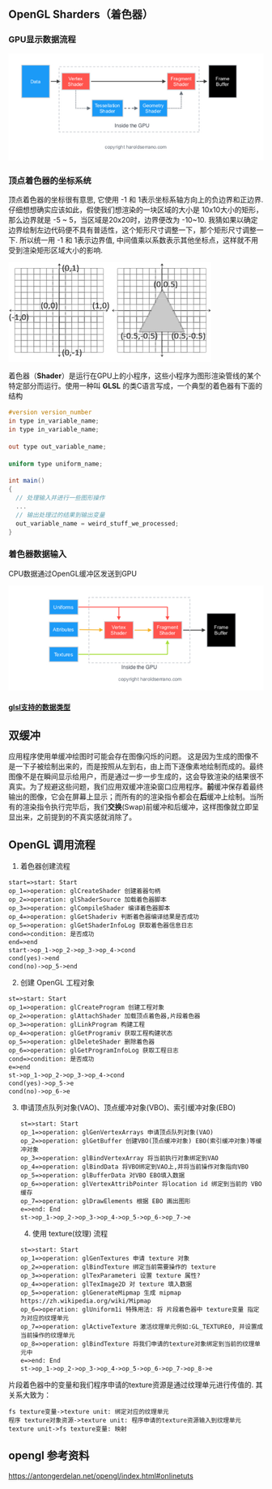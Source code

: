 ## OpenGL Sharders（着色器）

### GPU显示数据流程

![image-01](https://raw.githubusercontent.com/mingxingren/Notes/master/resource/photo/image-2021123001.png)



### 顶点着色器的坐标系统

顶点着色器的坐标很有意思,  它使用 -1 和 1表示坐标系轴方向上的负边界和正边界.  仔细想想确实应该如此，假使我们想渲染的一块区域的大小是 10x10大小的矩形，那么边界就是 -5 ~ 5，当区域是20x20时，边界便改为 -10~10. 我猜如果以确定边界绘制左边代码便不具有普适性，这个矩形尺寸调整一下，那个矩形尺寸调整一下. 所以统一用 -1 和 1表示边界值, 中间值乘以系数表示其他坐标点，这样就不用受到渲染矩形区域大小的影响.

![image-01](https://github.com/mingxingren/Notes/raw/master/resource/photo/image-2021120501.png)



着色器（**Shader**）是运行在GPU上的小程序，这些小程序为图形渲染管线的某个特定部分而运行。使用一种叫 **GLSL** 的类C语言写成，一个典型的着色器有下面的结构

```glsl
#version version_number
in type in_variable_name;
in type in_variable_name;

out type out_variable_name;

uniform type uniform_name;

int main()
{
  // 处理输入并进行一些图形操作
  ...
  // 输出处理过的结果到输出变量
  out_variable_name = weird_stuff_we_processed;
}
```



### 着色器数据输入

CPU数据通过OpenGL缓冲区发送到GPU

![image-02](https://github.com/mingxingren/Notes/raw/master/resource/photo/image-2021123002.png)

#### [glsl支持的数据类型](https://github.com/qyvlik/GLSL.qml/blob/master/glsl/GLSL%E5%8F%98%E9%87%8F%E5%92%8C%E6%95%B0%E6%8D%AE%E7%B1%BB%E5%9E%8B.md)





## 双缓冲

应用程序使用单缓冲绘图时可能会存在图像闪烁的问题。 这是因为生成的图像不是一下子被绘制出来的，而是按照从左到右，由上而下逐像素地绘制而成的。最终图像不是在瞬间显示给用户，而是通过一步一步生成的，这会导致渲染的结果很不真实。为了规避这些问题，我们应用双缓冲渲染窗口应用程序。**前**缓冲保存着最终输出的图像，它会在屏幕上显示；而所有的的渲染指令都会在**后**缓冲上绘制。当所有的渲染指令执行完毕后，我们**交换**(Swap)前缓冲和后缓冲，这样图像就立即呈显出来，之前提到的不真实感就消除了。



## OpenGL 调用流程

1. 着色器创建流程

```flow
start=>start: Start
op_1=>operation: glCreateShader 创建着器句柄
op_2=>operation: glShaderSource 加载着色器脚本
op_3=>operation: glCompileShader 编译着色器脚本
op_4=>operation: glGetShaderiv 判断着色器编译结果是否成功
op_5=>operation: glGetShaderInfoLog 获取着色器信息日志
cond=>condition: 是否成功
end=>end
start->op_1->op_2->op_3->op_4->cond
cond(yes)->end
cond(no)->op_5->end
```

2. 创建 OpenGL 工程对象

```flow
st=>start: Start
op_1=>operation: glCreateProgram 创建工程对象
op_2=>operation: glAttachShader 加载顶点着色器,片段着色器
op_3=>operation: glLinkProgram 构建工程
op_4=>operation: glGetProgramiv 获取工程构建状态
op_5=>operation: glDeleteShader 删除着色器
op_6=>operation: glGetProgramInfoLog 获取工程日志
cond=>condition: 是否成功
e=>end
st->op_1->op_2->op_3->op_4->cond
cond(yes)->op_5->e
cond(no)->op_6->e
```

3. 申请顶点队列对象(VAO)、顶点缓冲对象(VBO)、索引缓冲对象(EBO)

   ```flow
   st=>start: Start
   op_1=>operation: glGenVertexArrays 申请顶点队列对象(VAO)
   op_2=>operation: glGetBuffer 创建VBO(顶点缓冲对象) EBO(索引缓冲对象)等缓冲对象
   op_3=>operation: glBindVertexArray 将当前执行对象绑定到VAO
   op_4=>operation: glBindData 将VBO绑定到VAO上,并将当前操作对象指向VBO
   op_5=>operation: glBufferData 对VBO EBO填入数据
   op_6=>operation: glVertexAttribPointer 将location id 绑定到当前的 VBO 缓存
   op_7=>operation: glDrawElements 根据 EBO 画出图形
   e=>end: End
   st->op_1->op_2->op_3->op_4->op_5->op_6->op_7->e
   ```

   4. 使用 texture(纹理) 流程
   
   ```flow
   st=>start: Start
   op_1=>operation: glGenTextures 申请 texture 对象
   op_2=>operation: glBindTexture 绑定当前需要操作的 texture
   op_3=>operation: glTexParameteri 设置 texture 属性?
   op_4=>operation: glTexImage2D 对 texture 填入数据
   op_5=>operation: glGenerateMipmap 生成 mipmap https://zh.wikipedia.org/wiki/Mipmap
   op_6=>operation: glUniform1i 特殊用法: 将 片段着色器中 texture变量 指定为对应的纹理单元
   op_7=>operation: glActiveTexture 激活纹理单元例如:GL_TEXTURE0, 并设置成当前操作的纹理单元
   op_8=>operation: glBindTexture 将我们申请的texture对象绑定到当前的纹理单元中
   e=>end: End
   st->op_1->op_2->op_3->op_4->op_5->op_6->op_7->op_8->e
   ```

片段着色器中的变量和我们程序申请的texture资源是通过纹理单元进行传值的. 其关系大致为：

```sequence
fs texture变量->texture unit: 绑定对应的纹理单元
程序 texture对象资源->texture unit: 程序申请的texture资源输入到纹理单元
texture unit->fs texture变量: 映射
```



## opengl 参考资料

https://antongerdelan.net/opengl/index.html#onlinetuts

